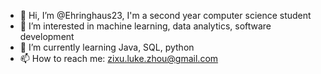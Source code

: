 - 👋 Hi, I’m @Ehringhaus23, I'm a second year computer science student
- 👀 I’m interested in machine learning, data analytics, software development
- 🌱 I’m currently learning Java, SQL, python
- 📫 How to reach me: zixu.luke.zhou@gmail.com

<!---
Ehringhaus23/Ehringhaus23 is a ✨ special ✨ repository because its `README.md` (this file) appears on your GitHub profile.
You can click the Preview link to take a look at your changes.
--->
